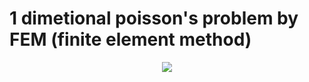 # 1 dimetional poisson's problem by FEM (finite element method)

<div align="center">
	<img src="https://img.shields.io/badge/Python-#3776AB?style=flat&logo=Java&logoColor=white" />
</div>

